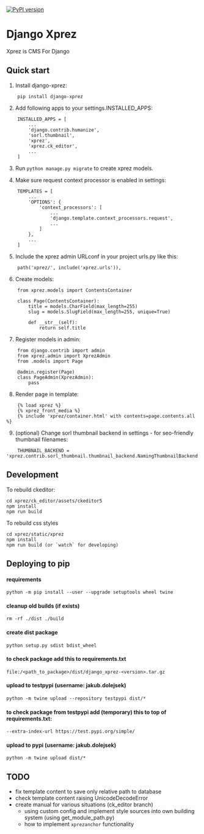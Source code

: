 [![PyPI version](https://badge.fury.io/py/django-xprez.svg)](https://badge.fury.io/py/django-xprez)

Django Xprez
============

Xprez is CMS For Django

Quick start
-----------

1. Install django-xprez:
```
    pip install django-xprez
```


2. Add following apps to your settings.INSTALLED_APPS:

```
    INSTALLED_APPS = [
        ...
        'django.contrib.humanize',
        'sorl.thumbnail',
        'xprez',
        'xprez.ck_editor',
        ...
    ]
```

3. Run `python manage.py migrate` to create xprez models.


4. Make sure request context processor is enabled in settings:

```
    TEMPLATES = [
        ...
        'OPTIONS': {
            'context_processors': [
                ...
                'django.template.context_processors.request',
                ...
            ]
        },
        ...
    ]
```

5. Include the xprez admin URLconf in your project urls.py like this:

```
    path('xprez/', include('xprez.urls')),
```

6. Create models:
```
    from xprez.models import ContentsContainer

    class Page(ContentsContainer):
        title = models.CharField(max_length=255)
        slug = models.SlugField(max_length=255, unique=True)

        def __str__(self):
            return self.title
```

7. Register models in admin:
```
    from django.contrib import admin
    from xprez.admin import XprezAdmin
    from .models import Page

    @admin.register(Page)
    class PageAdmin(XprezAdmin):
        pass
```

8. Render page in template:
```
    {% load xprez %}
    {% xprez_front_media %}
    {% include 'xprez/container.html' with contents=page.contents.all %}
```

9. (optional) Change sorl thumbnail backend in settings - for seo-friendly thumbnail filenames:

```
    THUMBNAIL_BACKEND = 'xprez.contrib.sorl_thumbnail.thumbnail_backend.NamingThumbnailBackend'
```


Development
-----------

To rebuild ckeditor:

    cd xprez/ck_editor/assets/ckeditor5
    npm install
    npm run build

To rebuild css styles

    cd xprez/static/xprez
    npm install
    npm run build (or `watch` for developing)


Deploying to pip
----------------

#### requirements

    python -m pip install --user --upgrade setuptools wheel twine


#### cleanup old builds (if exists)

    rm -rf ./dist ./build

#### create dist package

    python setup.py sdist bdist_wheel

#### to check package add this to requirements.txt

    file:/<path_to_package>/dist/django_xprez-<version>.tar.gz

#### upload to testpypi (username: jakub.dolejsek)

    python -m twine upload --repository testpypi dist/*

#### to check package from testpypi add (temporary) this to top of requirements.txt:

    --extra-index-url https://test.pypi.org/simple/

#### upload to pypi (username: jakub.dolejsek)

    python -m twine upload dist/*


TODO
-------

- fix template content to save only relative path to database
- check template content raising UnicodeDecodeError
- create manual for various situations (ck_editor branch)
  - using custom config and implement style sources into own building system (using get_module_path.py)
  - how to implement `xprezanchor` functionality
